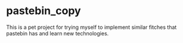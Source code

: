 # pastebin_copy
This is a pet project for trying myself to implement similar fitches that pastebin has and learn new technologies.
